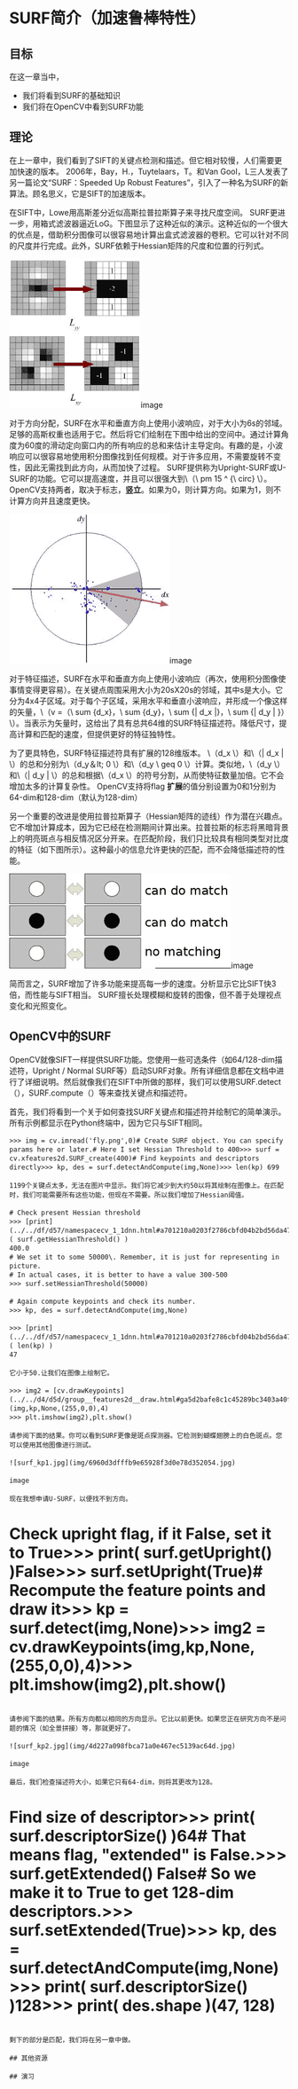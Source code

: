 # SURF简介（加速鲁棒特性）

## 目标

在这一章当中，

*   我们将看到SURF的基础知识
*   我们将在OpenCV中看到SURF功能

## 理论

在上一章中，我们看到了SIFT的关键点检测和描述。但它相对较慢，人们需要更加快速的版本。 2006年，Bay，H.，Tuytelaars，T。和Van Gool，L三人发表了另一篇论文“SURF：Speeded Up Robust Features”，引入了一种名为SURF的新算法。顾名思义，它是SIFT的加速版本。

在SIFT中，Lowe用高斯差分近似高斯拉普拉斯算子来寻找尺度空间。 SURF更进一步，用箱式滤波器逼近LoG。下图显示了这种近似的演示。这种近似的一个很大的优点是，借助积分图像可以很容易地计算出盒式滤波器的卷积。它可以针对不同的尺度并行完成。此外，SURF依赖于Hessian矩阵的尺度和位置的行列式。

![surf_boxfilter.jpg](img/fa45cef9686a431929d3b3a33a2c2bc9.jpg)image

对于方向分配，SURF在水平和垂直方向上使用小波响应，对于大小为6s的邻域。足够的高斯权重也适用于它。然后将它们绘制在下图中给出的空间中。通过计算角度为60度的滑动定向窗口内的所有响应的总和来估计主导定向。有趣的是，小波响应可以很容易地使用积分图像找到任何规模。对于许多应用，不需要旋转不变性，因此无需找到此方向，从而加快了过程。 SURF提供称为Upright-SURF或U-SURF的功能。它可以提高速度，并且可以很强大到\（\ pm 15 ^ {\ circ} \）。 OpenCV支持两者，取决于标志，**竖立**。如果为0，则计算方向。如果为1，则不计算方向并且速度更快。

![surf_orientation.jpg](img/df0fc17f2c32db4fea36ec7f12c2adf7.jpg)image

对于特征描述，SURF在水平和垂直方向上使用小波响应（再次，使用积分图像使事情变得更容易）。在关键点周围采用大小为20sX20s的邻域，其中s是大小。它分为4x4子区域。对于每个子区域，采用水平和垂直小波响应，并形成一个像这样的矢量，\（v =（\ sum {d_x}，\ sum {d_y}，\ sum {| d_x |}，\ sum {| d_y | }）\）。当表示为矢量时，这给出了具有总共64维的SURF特征描述符。降低尺寸，提高计算和匹配的速度，但提供更好的特征独特性。

为了更具特色，SURF特征描述符具有扩展的128维版本。 \（d_x \）和\（| d_x | \）的总和分别为\（d_y＆lt; 0 \）和\（d_y \ geq 0 \）计算。类似地，\（d_y \）和\（| d_y | \）的总和根据\（d_x \）的符号分割，从而使特征数量加倍。它不会增加太多的计算复杂性。 OpenCV支持将flag **扩展**的值分别设置为0和1分别为64-dim和128-dim（默认为128-dim）

另一个重要的改进是使用拉普拉斯算子（Hessian矩阵的迹线）作为潜在兴趣点。它不增加计算成本，因为它已经在检测期间计算出来。拉普拉斯的标志将黑暗背景上的明亮斑点与相反情况区分开来。在匹配阶段，我们只比较具有相同类型对比度的特征（如下图所示）。这种最小的信息允许更快的匹配，而不会降低描述符的性能。

![surf_matching.jpg](img/a39ca06cd0d5e1f14cca1c14151a93b7.jpg)image

简而言之，SURF增加了许多功能来提高每一步的速度。分析显示它比SIFT快3倍，而性能与SIFT相当。 SURF擅长处理模糊和旋转的图像，但不善于处理视点变化和光照变化。

## OpenCV中的SURF

OpenCV就像SIFT一样提供SURF功能。您使用一些可选条件（如64/128-dim描述符，Upright / Normal SURF等）启动SURF对象。所有详细信息都在文档中进行了详细说明。然后就像我们在SIFT中所做的那样，我们可以使用SURF.detect（），SURF.compute（）等来查找关键点和描述符。

首先，我们将看到一个关于如何查找SURF关键点和描述符并绘制它的简单演示。所有示例都显示在Python终端中，因为它只与SIFT相同。

```
>>> img = cv.imread('fly.png',0)# Create SURF object. You can specify params here or later.# Here I set Hessian Threshold to 400>>> surf = cv.xfeatures2d.SURF_create(400)# Find keypoints and descriptors directly>>> kp, des = surf.detectAndCompute(img,None)>>> len(kp) 699

1199个关键点太多，无法在图片中显示。我们将它减少到大约50以将其绘制在图像上。在匹配时，我们可能需要所有这些功能，但现在不需要。所以我们增加了Hessian阈值。

# Check present Hessian threshold
>>> [print](../../df/d57/namespacecv_1_1dnn.html#a701210a0203f2786cbfd04b2bd56da47)( surf.getHessianThreshold() )
400.0
# We set it to some 50000\. Remember, it is just for representing in picture.
# In actual cases, it is better to have a value 300-500
>>> surf.setHessianThreshold(50000)

# Again compute keypoints and check its number.
>>> kp, des = surf.detectAndCompute(img,None)

>>> [print](../../df/d57/namespacecv_1_1dnn.html#a701210a0203f2786cbfd04b2bd56da47)( len(kp) )
47

它小于50.让我们在图像上绘制它。

>>> img2 = [cv.drawKeypoints](../../d4/d5d/group__features2d__draw.html#ga5d2bafe8c1c45289bc3403a40fb88920)(img,kp,None,(255,0,0),4)
>>> plt.imshow(img2),plt.show()

请参阅下面的结果。你可以看到SURF更像是斑点探测器。它检测到蝴蝶翅膀上的白色斑点。您可以使用其他图像进行测试。

![surf_kp1.jpg](img/6960d3dfffb9e65928f3d0e78d352054.jpg)

image

现在我想申请U-SURF，以便找不到方向。

```
# Check upright flag, if it False, set it to True>>> print( surf.getUpright() )False>>> surf.setUpright(True)# Recompute the feature points and draw it>>> kp = surf.detect(img,None)>>> img2 = cv.drawKeypoints(img,kp,None,(255,0,0),4)>>> plt.imshow(img2),plt.show()
```

请参阅下面的结果。所有方向都以相同的方向显示。它比以前更快。如果您正在研究方向不是问题的情况（如全景拼接）等，那就更好了。

![surf_kp2.jpg](img/4d227a098fbca71a0e467ec5139ac64d.jpg)

image

最后，我们检查描述符大小，如果它只有64-dim，则将其更改为128。

```
# Find size of descriptor>>> print( surf.descriptorSize() )64# That means flag, "extended" is False.>>> surf.getExtended() False# So we make it to True to get 128-dim descriptors.>>> surf.setExtended(True)>>> kp, des = surf.detectAndCompute(img,None)>>> print( surf.descriptorSize() )128>>> print( des.shape )(47, 128)
```

剩下的部分是匹配，我们将在另一章中做。

## 其他资源

## 演习

```
